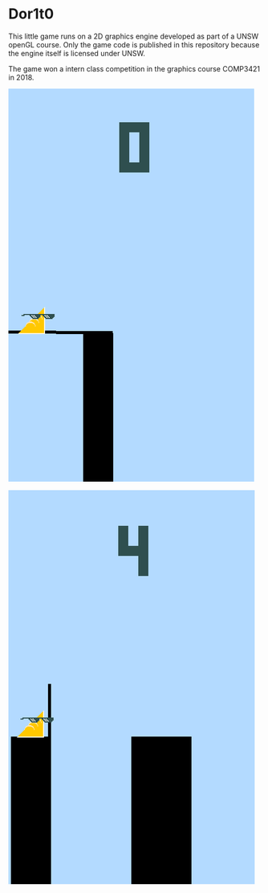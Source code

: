# Dor1t0
This little game runs on a 2D graphics engine developed as part of a UNSW openGL course. 
Only the game code is published in this repository because the engine itself is licensed under UNSW.

The game won a intern class competition in the graphics course COMP3421 in 2018.


![Screenshot](1.PNG)

![Screenshot](2.PNG)

